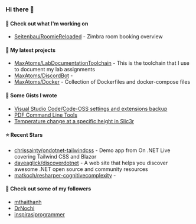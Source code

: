 ### Hi there 👋

#### 👷 Check out what I'm working on

- [Seitenbau/RoomieReloaded](https://github.com/Seitenbau/RoomieReloaded) - Zimbra room booking overview

#### 🌱 My latest projects

- [MaxAtoms/LabDocumentationToolchain](https://github.com/MaxAtoms/LabDocumentationToolchain) - This is the toolchain that I use to document my lab assignments
- [MaxAtoms/DiscordBot](https://github.com/MaxAtoms/DiscordBot) - 
- [MaxAtoms/Docker](https://github.com/MaxAtoms/Docker) - Collection of Dockerfiles and docker-compose files

#### 📓 Some Gists I wrote

- [Visual Studio Code/Code-OSS settings and extensions backup](https://gist.github.com/b30163855bc6995588a5af9e88b28e51)
- [PDF Command Line Tools](https://gist.github.com/0b5517977123cf1589a90f47985ca24b)
- [Temperature change at a specific height in Slic3r](https://gist.github.com/c066b83545dc6c8a65ac8a3dccd0d65b)

#### ⭐ Recent Stars

- [chrissainty/ondotnet-tailwindcss](https://github.com/chrissainty/ondotnet-tailwindcss) - Demo app from On .NET Live covering Tailwind CSS and Blazor
- [daveaglick/discoverdotnet](https://github.com/daveaglick/discoverdotnet) - A web site that helps you discover awesome .NET open source and community resources
- [matkoch/resharper-cognitivecomplexity](https://github.com/matkoch/resharper-cognitivecomplexity) - 

#### 👯 Check out some of my followers

- [mthaithanh](https://github.com/mthaithanh)
- [DrNochi](https://github.com/DrNochi)
- [inspirasiprogrammer](https://github.com/inspirasiprogrammer)
